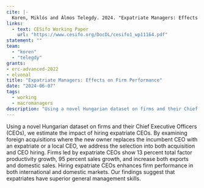 ```yaml
---
cite: |-
  Koren, Miklós and Álmos Telegdy. 2024. "Expatriate Managers: Effects on Firm Performance"
links:
  - text: CESifo Working Paper
    url: "https://www.cesifo.org/DocDL/cesifo1_wp11164.pdf"
statement: ""
team:
  - "koren"
  - "telegdy"
grants:
- erc-advanced-2022
- elvonal
title: "Expatriate Managers: Effects on Firm Performance"
date: "2024-06-07"
tags:
  - working
  - macromanagers
description: "Using a novel Hungarian dataset on firms and their Chief Executive Officers (CEOs), we estimate the impact of hiring expatriate CEOs. By examining foreign acquisitions where the new owner replaces the incumbent CEO with an expatriate or a local CEO, we address the selection into both acquisition and CEO hiring. Firms led by expatriate CEOs show 13 percent total factor productivity growth, 95 percent sales growth, and increase both exports and domestic sales. Hiring expatriate CEOs enhances firm performance in both international and domestic markets. Our findings suggest that expatriates have superior general management skills."
---
```


Using a novel Hungarian dataset on firms and their Chief Executive Officers (CEOs), we estimate the impact of hiring expatriate CEOs. By examining foreign acquisitions where the new owner replaces the incumbent CEO with an expatriate or a local CEO, we address the selection into both acquisition and CEO hiring. Firms led by expatriate CEOs show 13 percent total factor productivity growth, 95 percent sales growth, and increase both exports and domestic sales. Hiring expatriate CEOs enhances firm performance in both international and domestic markets. Our findings suggest that expatriates have superior general management skills.

